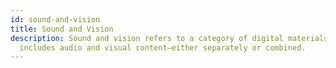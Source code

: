 ```yaml
---
id: sound-and-vision
title: Sound and Vision
description: Sound and vision refers to a category of digital materials that
  includes audio and visual content—either separately or combined.
---
```

